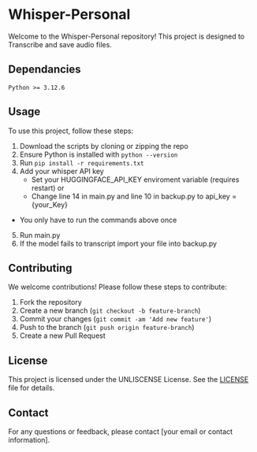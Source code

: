 # Whisper-Personal

Welcome to the Whisper-Personal repository! This project is designed to Transcribe and save audio files.

## Dependancies
    
    Python >= 3.12.6

## Usage

To use this project, follow these steps:

1. Download the scripts by cloning or zipping the repo
2. Ensure Python is installed with ```python --version ```
3. Run ```pip install -r requirements.txt```
4. Add your whisper API key
    - Set your HUGGINGFACE_API_KEY enviroment variable (requires restart) or
    - Change line 14 in main.py and line 10 in backup.py to api_key = {your_Key}
- You only have to run the commands above once
5. Run main.py 
6. If the model fails to transcript import your file into backup.py 

## Contributing

We welcome contributions! Please follow these steps to contribute:

1. Fork the repository
2. Create a new branch (`git checkout -b feature-branch`)
3. Commit your changes (`git commit -am 'Add new feature'`)
4. Push to the branch (`git push origin feature-branch`)
5. Create a new Pull Request

## License

This project is licensed under the UNLISCENSE License. See the [LICENSE](LICENSE) file for details.

## Contact

For any questions or feedback, please contact [your email or contact information].
